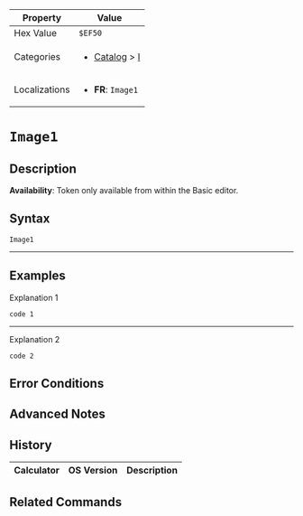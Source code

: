 | Property      | Value |
|---------------|-------|
| Hex Value     | `$EF50`|
| Categories    | <ul><li>[Catalog](<../categories/Catalog.md>) > [I](<../categories/Catalog.md#I>)</li></ul> |
| Localizations | <ul><li><b>FR</b>: `Image1`</li></ul> |

# `Image1`

## Description



<b>Availability</b>: Token only available from within the Basic editor.

## Syntax
`Image1`

<hr>

## Examples

Explanation 1
```ti-basic
code 1
```
---
Explanation 2
```ti-basic
code 2
```

## Error Conditions


## Advanced Notes


## History
| Calculator | OS Version | Description |
|------------|------------|-------------|


## Related Commands

    